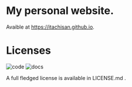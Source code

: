 # My personal website.

Avaible at https://itachisan.github.io.

# Licenses
![code](https://img.shields.io/badge/code-MIT-blue)
![docs](https://img.shields.io/badge/docs-CC%20BY--SA%204.0-green)

A full fledged license is available in LICENSE.md .
